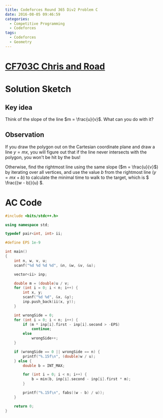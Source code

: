 ```yaml
---
title: Codeforces Round 365 Div2 Problem C
date: 2016-08-05 09:46:59
categories:
  - Competitive Programming
  - Codeforces
tags:
  - Codeforces
  - Geometry
---
```


# [CF703C Chris and Road](http://codeforces.com/contest/703/problem/C)

# Solution Sketch

## Key idea

Think of the slope of the line $m = \frac{u}{v}$. What can you do with it?

<!-- more -->

## Observation

If you draw the polygon out on the Cartesian coordinate plane and draw a line $y = mx$, you will figure out that if the line never intersects with the polygon, you won't be hit by the bus!

Otherwise, find the rightmost line using the same slope ($m = \frac{u}{v}$) by iterating over all vertices, and use the value $b$ from the rightmost line ($y = mx + b$) to calculate the minimal time to walk to the target, which is $ \frac{(w - b)}{u} $.

# AC Code

```c++
#include <bits/stdc++.h>

using namespace std;

typedef pair<int, int> ii;

#define EPS 1e-9

int main()
{
    int n, w, v, u;
    scanf("%d %d %d %d", &n, &w, &v, &u);

    vector<ii> inp;

    double m = (double)u / v;
    for (int i = 0; i < n; i++) {
        int x, y;
        scanf("%d %d", &x, &y);
        inp.push_back(ii(x, y));
    }

    int wrongSide = 0;
    for (int i = 0; i < n; i++) {
        if (m * inp[i].first - inp[i].second > -EPS)
            continue;
        else
            wrongSide++;
    }

    if (wrongSide == 0 || wrongSide == n) {
        printf("%.15f\n", (double)w / u);
    } else {
        double b = INT_MAX;

        for (int i = 0; i < n; i++) {
            b = min(b, inp[i].second - inp[i].first * m);
        }

        printf("%.15f\n", fabs((w - b) / u));
    }

    return 0;
}
```
